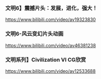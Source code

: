 ### 文明6】震撼片头：发展，进化，强大！
https://www.bilibili.com/video/av19323830
### 文明6-风云变幻片头动画
https://www.bilibili.com/video/av46381238
### 文明系列】Civilization VI CG欣赏
https://www.bilibili.com/video/av12533688